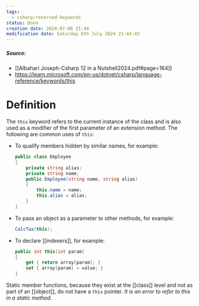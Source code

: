 ```yaml
---
tags:
  - csharp/reserved-keywords
status: Done
creation date: 2024-07-06 21:44
modification date: Saturday 6th July 2024 21:44:43
---
```

##### Source:
* [[Albahari Joseph-Csharp 12 in a Nutshell2024.pdf#page=164]]
* https://learn.microsoft.com/en-us/dotnet/csharp/language-reference/keywords/this
# Definition
The `this` keyword refers to the current instance of the class and is also used as a modifier of the first parameter of an extension method.
The following are common uses of `this`:
- To qualify members hidden by similar names, for example:
	```csharp
	public class Employee
	{
		private string alias;
		private string name;
		public Employee(string name, string alias)
		{
			this.name = name;
			this.alias = alias;
		}
	}
	```
- To pass an object as a parameter to other methods, for example:
	```csharp
	CalcTax(this);
	```
- To declare [[indexers]], for example:
	```csharp
	public int this[int param]
	{
		get { return array[param]; }
		set { array[param] = value; }
	}
	```
Static member functions, because they exist at the [[class]] level and not as part of an [[object]], do not have a `this` pointer. _*It is an error to refer to this in a static method*_.